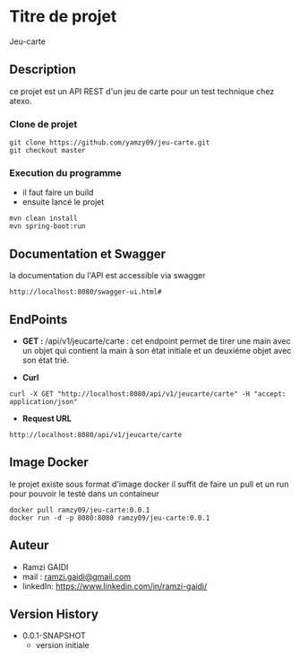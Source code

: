 # Titre de projet

Jeu-carte

## Description

ce projet est un API REST d'un  jeu  de carte pour un test technique chez atexo.


### Clone de projet 

```
git clone https://github.com/yamzy09/jeu-carte.git
git checkout master
```

### Execution du programme

* il faut faire un build 
* ensuite lancé le projet 
```
mvn clean install
mvn spring-boot:run
```

## Documentation et Swagger

la documentation du l'API est accessible via swagger 
```
http://localhost:8080/swagger-ui.html#
```
## EndPoints
- **GET  :**     /api/v1/jeucarte/carte : cet  endpoint permet de  tirer une main avec un objet qui contient la main à son état initiale et un deuxiéme objet avec son état trié.

- **Curl**
```
curl -X GET "http://localhost:8080/api/v1/jeucarte/carte" -H "accept: application/json"

```

- **Request URL**
```
http://localhost:8080/api/v1/jeucarte/carte
```

## Image Docker
le projet existe sous format d'image docker il suffit de faire un pull et un run pour pouvoir le testé dans un containeur 
```
docker pull ramzy09/jeu-carte:0.0.1
docker run -d -p 8080:8080 ramzy09/jeu-carte:0.0.1
```
## Auteur

* Ramzi GAIDI
* mail : ramzi.gaidi@gmail.com
* linkedIn: https://www.linkedin.com/in/ramzi-gaidi/

## Version History

* 0.0.1-SNAPSHOT
    * version initiale 
